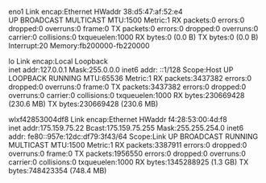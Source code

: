 eno1      Link encap:Ethernet  HWaddr 38:d5:47:af:52:e4  
          UP BROADCAST MULTICAST  MTU:1500  Metric:1
          RX packets:0 errors:0 dropped:0 overruns:0 frame:0
          TX packets:0 errors:0 dropped:0 overruns:0 carrier:0
          collisions:0 txqueuelen:1000 
          RX bytes:0 (0.0 B)  TX bytes:0 (0.0 B)
          Interrupt:20 Memory:fb200000-fb220000 

lo        Link encap:Local Loopback  
          inet addr:127.0.0.1  Mask:255.0.0.0
          inet6 addr: ::1/128 Scope:Host
          UP LOOPBACK RUNNING  MTU:65536  Metric:1
          RX packets:3437382 errors:0 dropped:0 overruns:0 frame:0
          TX packets:3437382 errors:0 dropped:0 overruns:0 carrier:0
          collisions:0 txqueuelen:1000 
          RX bytes:230669428 (230.6 MB)  TX bytes:230669428 (230.6 MB)

wlxf42853004df8 Link encap:Ethernet  HWaddr f4:28:53:00:4d:f8  
          inet addr:175.159.75.22  Bcast:175.159.75.255  Mask:255.255.254.0
          inet6 addr: fe80::957e:12dc:df79:3f43/64 Scope:Link
          UP BROADCAST RUNNING MULTICAST  MTU:1500  Metric:1
          RX packets:3387911 errors:0 dropped:0 overruns:0 frame:0
          TX packets:1956550 errors:0 dropped:0 overruns:0 carrier:0
          collisions:0 txqueuelen:1000 
          RX bytes:1345288925 (1.3 GB)  TX bytes:748423354 (748.4 MB)

